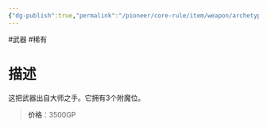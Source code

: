 ```yaml
---
{"dg-publish":true,"permalink":"/pioneer/core-rule/item/weapon/archetype/c-3/"}
---
```


#武器 #稀有
# 描述
这把武器出自大师之手。它拥有3个附魔位。

>**价格**：3500GP